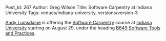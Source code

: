 Post_Id: 267
Author: Greg Wilson
Title: Software Carpentry at Indiana University
Tags: venues/indiana-university, versions/version-3

<p><a href="http://www.osl.iu.edu/~lums">Andy Lumsdaine</a> is offering  the <a href="http://www.software-carpentry.org">Software Carpentry</a> course  at <a href="http://www.cs.indiana.edu">Indiana University</a> starting on  August 29, under the heading  <a href="http://www.osl.iu.edu/~lums/swc">B649 Software Tools and Practices</a>.</p>
